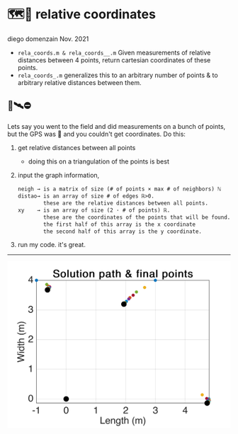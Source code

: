 # 🗺️🔺 relative coordinates
diego domenzain
Nov. 2021

* ```rela_coords.m & rela_coords__.m``` Given measurements of relative distances between 4 points, return cartesian coordinates of these points.
* ```rela_coords_.m``` generalizes this to an arbitrary number of points & to arbitrary relative distances between them.

## 🌳🛰⛔

Lets say you went to the field and did measurements on a bunch of points, but the GPS was 💩 and you couldn't get coordinates. Do this:

1. get relative distances between all points

	* doing this on a triangulation of the points is best

1. input the graph information,

	```
	neigh → is a matrix of size (# of points × max # of neighbors) ℕ
	distao→ is an array of size # of edges ℝ>0.
			these are the relative distances between all points.
	xy    → is an array of size (2 · # of points) ℝ. 
			these are the coordinates of the points that will be found.
			the first half of this array is the x coordinate
			the second half of this array is the y coordinate.
	```
1. run my code. it's great.

---

![](../pics/rela-coords.png)
